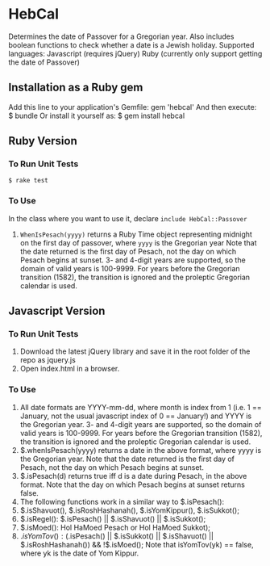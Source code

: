 # HebCal

Determines the date of Passover for a Gregorian year. Also includes boolean functions to check whether a date is a Jewish holiday.
Supported languages:
 Javascript (requires jQuery)
 Ruby (currently only support getting the date of Passover)

## Installation as a Ruby gem

Add this line to your application's Gemfile:
    gem 'hebcal'
And then execute:
    $ bundle
Or install it yourself as:
    $ gem install hebcal

## Ruby Version

### To Run Unit Tests
    $ rake test

### To Use
In the class where you want to use it, declare `include HebCal::Passover`

1. `WhenIsPesach(yyyy)` returns a Ruby Time object representing midnight on the first day of passover, where `yyyy` is the Gregorian year
    Note that the date returned is the first day of Pesach, not the day on which Pesach begins at sunset.
    3- and 4-digit years are supported, so the domain of valid years is 100-9999.  For years before the Gregorian transition (1582), the transition is ignored and the proleptic Gregorian calendar is used.

## Javascript Version

### To Run Unit Tests
1. Download the latest jQuery library and save it in the root folder of the repo as jquery.js
2. Open index.html in a browser.

### To Use
1. All date formats are YYYY-mm-dd, where month is index from 1 (i.e. 1 == January, not the usual javascript index of 0 == January!) and YYYY is the Gregorian year.
    3- and 4-digit years are supported, so the domain of valid years is 100-9999.  For years before the Gregorian transition (1582), the transition is ignored and the proleptic Gregorian calendar is used.
2. $.whenIsPesach(yyyy) returns a date in the above format, where yyyy is the Gregorian year.
    Note that the date returned is the first day of Pesach, not the day on which Pesach begins at sunset.
3. $.isPesach(d) returns true iff d is a date during Pesach, in the above format.  Note that the day on which Pesach begins at sunset returns false.
4. The following functions work in a similar way to $.isPesach():
 1. $.isShavuot(), $.isRoshHashanah(), $.isYomKippur(), $.isSukkot();
 2. $.isRegel(): $.isPesach() || $.isShavuot() || $.isSukkot();
 3. $.isMoed(): Hol HaMoed Pesach or Hol HaMoed Sukkot);
 4. $.isYomTov(): ($.isPesach() || $.isSukkot() || $.isShavuot() || $.isRoshHashanah()) && !$.isMoed();
    Note that isYomTov(yk) == false, where yk is the date of Yom Kippur.

